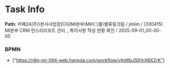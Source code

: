 # Task Info

**Path:** 카페24(주)\본사사업장\[CG]MI본부\MIH그룹\밸류링크팀 / jmlim / [330415] MI본부 CRM 먼스리리포트 관리 _ 특이사항 작성 현황 확인 / 2025-09-01_00-00-00

### BPMN
- ["https://n8n-mi-094-web.hanpda.com/workflow/yfpWbJS91nX8XZrK"]

